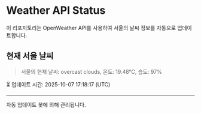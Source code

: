 
# Weather API Status

이 리포지토리는 OpenWeather API를 사용하여 서울의 날씨 정보를 자동으로 업데이트합니다.

## 현재 서울 날씨
> 서울의 현재 날씨: overcast clouds, 온도: 19.48°C, 습도: 97%

⏳ 업데이트 시간: 2025-10-07 17:18:17 (UTC)

---
자동 업데이트 봇에 의해 관리됩니다.
